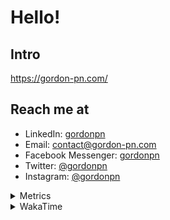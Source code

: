 # Hello!

## Intro

<https://gordon-pn.com/>

## Reach me at

- LinkedIn: [gordonpn](https://www.linkedin.com/in/gordonpn/)
- Email: [contact@gordon-pn.com](mailto:contact@gordon-pn.com)
- Facebook Messenger: [gordonpn](https://www.messenger.com/t/Gordonpn)
- Twitter: [@gordonpn](https://twitter.com/Gordonpn)
- Instagram: [@gordonpn](https://www.instagram.com/gordonpn/)

<details>
  <summary>Metrics</summary>

  <img align="center" src="https://github.com/gordonpn/gordonpn/blob/master/github-metrics.svg" alt="GitHub Metrics">

</details>

<details>
  <summary>WakaTime</summary>

  <!--START_SECTION:waka-->
📊 **This Week I Spent My Time On** 

```text
💬 Programming Languages: 
Other                    38 hrs 19 mins      ████████████████████████░   94.93 % 
Java                     48 mins             █░░░░░░░░░░░░░░░░░░░░░░░░   02.01 % 
JavaScript               29 mins             ░░░░░░░░░░░░░░░░░░░░░░░░░   01.22 % 
HTML                     22 mins             ░░░░░░░░░░░░░░░░░░░░░░░░░   00.91 % 
Brazil Dependency Config 10 mins             ░░░░░░░░░░░░░░░░░░░░░░░░░   00.44 % 

🔥 Editors: 
Chrome                   24 hrs 28 mins      ███████████████░░░░░░░░░░   60.61 % 
Slack                    4 hrs 50 mins       ███░░░░░░░░░░░░░░░░░░░░░░   11.98 % 
iTerm2                   2 hrs 4 mins        █░░░░░░░░░░░░░░░░░░░░░░░░   05.14 % 
Firefox                  1 hr 53 mins        █░░░░░░░░░░░░░░░░░░░░░░░░   04.67 % 
Messages                 1 hr 36 mins        █░░░░░░░░░░░░░░░░░░░░░░░░   03.98 % 
```


 Last Updated on 07/05/2025 16:30:38 UTC
<!--END_SECTION:waka-->
</details>
